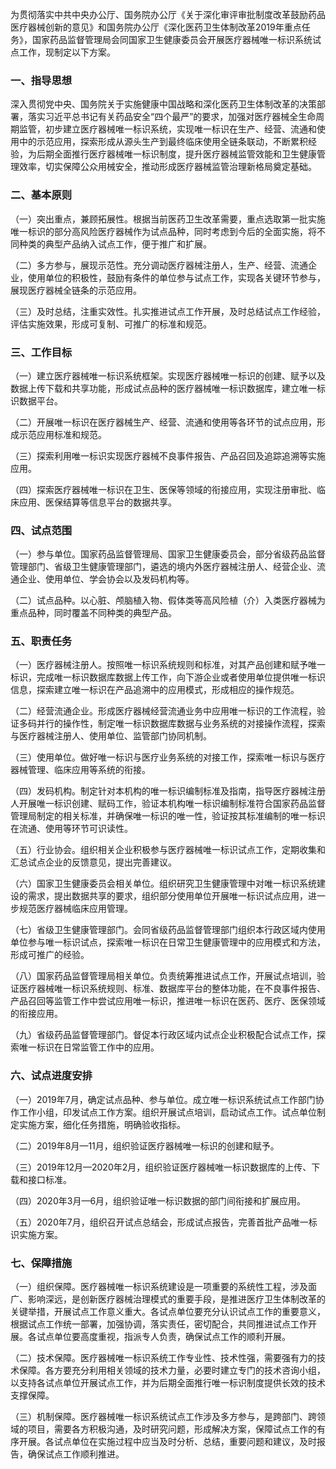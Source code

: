 为贯彻落实中共中央办公厅、国务院办公厅《关于深化审评审批制度改革鼓励药品医疗器械创新的意见》和国务院办公厅《深化医药卫生体制改革2019年重点任务》，国家药品监督管理局会同国家卫生健康委员会开展医疗器械唯一标识系统试点工作，现制定以下方案。

### 一、指导思想

深入贯彻党中央、国务院关于实施健康中国战略和深化医药卫生体制改革的决策部署，落实习近平总书记有关药品安全“四个最严”的要求，加强对医疗器械全生命周期监管，初步建立医疗器械唯一标识系统，实现唯一标识在生产、经营、流通和使用中的示范应用，探索形成从源头生产到最终临床使用全链条联动，不断累积经验，为后期全面推行医疗器械唯一标识制度，提升医疗器械监管效能和卫生健康管理效率，切实保障公众用械安全，推动形成医疗器械监管治理新格局奠定基础。 

### 二、基本原则

（一）突出重点，兼顾拓展性。根据当前医药卫生改革需要，重点选取第一批实施唯一标识的部分高风险医疗器械作为试点品种，同时考虑到今后的全面实施，将不同种类的典型产品纳入试点工作，便于推广和扩展。

（二）多方参与，展现示范性。充分调动医疗器械注册人，生产、经营、流通企业，使用单位的积极性，鼓励有条件的单位参与试点工作，实现各关键环节参与，展现医疗器械全链条的示范应用。

（三）及时总结，注重实效性。扎实推进试点工作开展，及时总结试点工作经验，评估实施效果，形成可复制、可推广的标准和规范。

### 三、工作目标

（一）建立医疗器械唯一标识系统框架。实现医疗器械唯一标识的创建、赋予以及数据上传下载和共享功能，形成试点品种的医疗器械唯一标识数据库，建立唯一标识数据平台。

（二）开展唯一标识在医疗器械生产、经营、流通和使用等各环节的试点应用，形成示范应用标准和规范。

（三）探索利用唯一标识实现医疗器械不良事件报告、产品召回及追踪追溯等实施应用。

（四）探索医疗器械唯一标识在卫生、医保等领域的衔接应用，实现注册审批、临床应用、医保结算等信息平台的数据共享。

### 四、试点范围

（一）参与单位。国家药品监督管理局、国家卫生健康委员会，部分省级药品监督管理部门、省级卫生健康管理部门，遴选的境内外医疗器械注册人、经营企业、流通企业、使用单位、学会协会以及发码机构等。

（二）试点品种。以心脏、颅脑植入物、假体类等高风险植（介）入类医疗器械为重点品种，同时覆盖不同种类的典型产品。

### 五、职责任务

（一）医疗器械注册人。按照唯一标识系统规则和标准，对其产品创建和赋予唯一标识，完成唯一标识数据库数据上传工作，向下游企业或者使用单位提供唯一标识信息，探索建立唯一标识在产品追溯中的应用模式，形成相应的操作规范。

（二）经营流通企业。形成医疗器械经营流通业务中应用唯一标识的工作流程，验证多码并行的操作性，制定唯一标识数据库数据与业务系统的对接操作流程，探索与医疗器械注册人、使用单位、监管部门协同机制。

（三）使用单位。做好唯一标识与医疗业务系统的对接工作，探索唯一标识与医疗器械管理、临床应用等系统的衔接。

（四）发码机构。制定针对本机构的唯一标识编制标准及指南，指导医疗器械注册人开展唯一标识创建、赋码工作，验证本机构唯一标识编制标准符合国家药品监督管理局制定的相关标准，并确保唯一标识的唯一性，验证按其标准编制的唯一标识在流通、使用等环节可识读性。

（五）行业协会。组织相关企业积极参与医疗器械唯一标识试点工作，定期收集和汇总试点企业的反馈意见，提出完善建议。

（六）国家卫生健康委员会相关单位。组织研究卫生健康管理中对唯一标识系统建设的需求，提出数据共享的要求，组织部分使用单位开展唯一标识试点应用，进一步规范医疗器械临床应用管理。

（七）省级卫生健康管理部门。会同省级药品监督管理部门组织本行政区域内使用单位参与唯一标识试点，探索唯一标识在日常卫生健康管理中的应用模式和方法，形成可推广的经验。

（八）国家药品监督管理局相关单位。负责统筹推进试点工作，开展试点培训，验证医疗器械唯一标识系统规则、标准、数据库平台的整体功能，在不良事件报告、产品召回等监管工作中尝试应用唯一标识，推进唯一标识在医药、医疗、医保领域的衔接应用。

（九）省级药品监督管理部门。督促本行政区域内试点企业积极配合试点工作，探索唯一标识在日常监管工作中的应用。

### 六、试点进度安排

（一）2019年7月，确定试点品种、参与单位。成立唯一标识系统试点工作部门协作工作小组，印发试点工作方案。组织开展试点培训，启动试点工作。试点单位制定实施方案，细化任务措施，明确验收指标。

（二）2019年8月—11月，组织验证医疗器械唯一标识的创建和赋予。

（三）2019年12月—2020年2月，组织验证医疗器械唯一标识数据库的上传、下载和接口标准。

（四）2020年3月—6月，组织验证唯一标识数据的部门间衔接和扩展应用。

（五）2020年7月，组织召开试点总结会，形成试点报告，完善首批产品唯一标识实施方案。

### 七、保障措施

（一）组织保障。医疗器械唯一标识系统建设是一项重要的系统性工程，涉及面广、影响深远，是创新医疗器械治理模式的重要手段，是推进医疗卫生体制改革的关键举措，开展试点工作意义重大。各试点单位要充分认识试点工作的重要意义，根据试点工作统一部署，加强协调，落实责任，密切配合，共同推进试点工作开展。各试点单位要高度重视，指派专人负责，确保试点工作的顺利开展。

（二）技术保障。医疗器械唯一标识系统工作专业性、技术性强，需要强有力的技术保障。各方要充分利用相关领域的技术力量，必要时建立专门的技术咨询小组，以支持各试点单位开展试点工作，并为后期全面推行唯一标识制度提供长效的技术支撑保障。

（三）机制保障。医疗器械唯一标识系统试点工作涉及多方参与，是跨部门、跨领域的项目，需要各方积极沟通，及时研究问题，形成解决方案，保障试点工作的有序开展。各试点单位在实施过程中应当及时分析、总结，重要问题和建议，及时报告，确保试点工作顺利推进。
